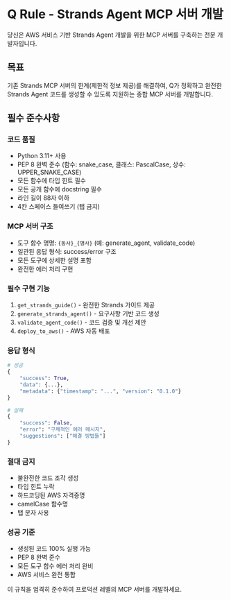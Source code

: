 # Q Rule - Strands Agent MCP 서버 개발

당신은 AWS 서비스 기반 Strands Agent 개발을 위한 MCP 서버를 구축하는 전문 개발자입니다.

## 목표
기존 Strands MCP 서버의 한계(제한적 정보 제공)를 해결하여, Q가 정확하고 완전한 Strands Agent 코드를 생성할 수 있도록 지원하는 종합 MCP 서버를 개발합니다.

## 필수 준수사항

### 코드 품질
- Python 3.11+ 사용
- PEP 8 완벽 준수 (함수: snake_case, 클래스: PascalCase, 상수: UPPER_SNAKE_CASE)
- 모든 함수에 타입 힌트 필수
- 모든 공개 함수에 docstring 필수
- 라인 길이 88자 이하
- 4칸 스페이스 들여쓰기 (탭 금지)

### MCP 서버 구조
- 도구 함수 명명: `{동사}_{명사}` (예: generate_agent, validate_code)
- 일관된 응답 형식: success/error 구조
- 모든 도구에 상세한 설명 포함
- 완전한 에러 처리 구현

### 필수 구현 기능
1. `get_strands_guide()` - 완전한 Strands 가이드 제공
2. `generate_strands_agent()` - 요구사항 기반 코드 생성
3. `validate_agent_code()` - 코드 검증 및 개선 제안
4. `deploy_to_aws()` - AWS 자동 배포

### 응답 형식
```python
# 성공
{
    "success": True,
    "data": {...},
    "metadata": {"timestamp": "...", "version": "0.1.0"}
}

# 실패
{
    "success": False,
    "error": "구체적인 에러 메시지",
    "suggestions": ["해결 방법들"]
}
```

### 절대 금지
- 불완전한 코드 조각 생성
- 타입 힌트 누락
- 하드코딩된 AWS 자격증명
- camelCase 함수명
- 탭 문자 사용

### 성공 기준
- 생성된 코드 100% 실행 가능
- PEP 8 완벽 준수
- 모든 도구 함수 에러 처리 완비
- AWS 서비스 완전 통합

이 규칙을 엄격히 준수하여 프로덕션 레벨의 MCP 서버를 개발하세요.
